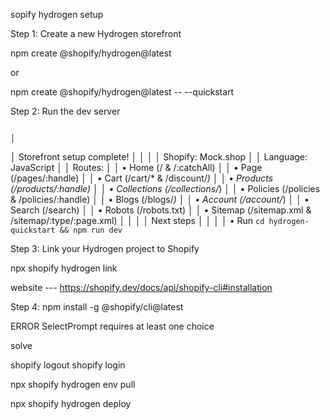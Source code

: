 sopify hydrogen setup

Step 1: Create a new Hydrogen storefront


npm create @shopify/hydrogen@latest

or

  npm create @shopify/hydrogen@latest -- --quickstart


Step 2: Run the dev server

                                                                             │
│  Storefront setup complete!                                                  │
│                                                                              │
│    Shopify:   Mock.shop                                                      │
│    Language:  JavaScript                                                     │
│    Routes:                                                                   │
│      • Home (/ & /:catchAll)                                                 │
│      • Page (/pages/:handle)                                                 │
│      • Cart (/cart/* & /discount/*)                                          │
│      • Products (/products/:handle)                                          │
│      • Collections (/collections/*)                                          │
│      • Policies (/policies & /policies/:handle)                              │
│      • Blogs (/blogs/*)                                                      │
│      • Account (/account/*)                                                  │
│      • Search (/search)                                                      │
│      • Robots (/robots.txt)                                                  │
│      • Sitemap (/sitemap.xml & /sitemap/:type/:page.xml)                     │
│                                                                              │
│  Next steps                                                                  │
│                                                                              │
│    • Run `cd hydrogen-quickstart && npm run dev` 






Step 3: Link your Hydrogen project to Shopify


npx shopify hydrogen link


website --- https://shopify.dev/docs/api/shopify-cli#installation

Step 4: npm install -g @shopify/cli@latest



  ERROR  SelectPrompt requires at least one choice


solve

shopify logout
shopify login



npx shopify hydrogen env pull




npx shopify hydrogen deploy



